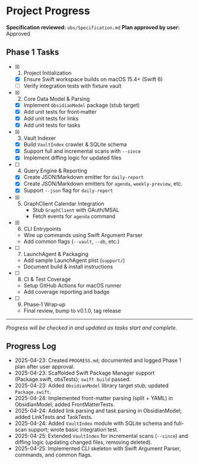 # Project Progress

**Specification reviewed:** `obs/Specification.md`
**Plan approved by user:** Approved

## Phase 1 Tasks

 - [x] 1. Project Initialization
     - [x] Ensure Swift workspace builds on macOS 15.4+ (Swift 6)
     - [ ] Verify integration tests with fixture vault
- [x] 2. Core Data Model & Parsing
    - [x] Implement `ObsidianModel` package (stub target)
    - [x] Add unit tests for front‑matter
    - [x] Add unit tests for links
    - [x] Add unit tests for tasks
 - [x] 3. Vault Indexer
     - [x] Build `VaultIndex` crawler & SQLite schema
     - [x] Support full and incremental scans with `--since`
     - [x] Implement diffing logic for updated files
 - [ ] 4. Query Engine & Reporting
     - [x] Create JSON/Markdown emitter for `daily-report`
     - [x] Create JSON/Markdown emitters for `agenda`, `weekly-preview`, etc.
     - [x] Support `--json` flag for `daily-report`
- [x] 5. GraphClient Calendar Integration
     - Stub `GraphClient` with OAuth/MSAL
     - Fetch events for `agenda` command
 - [x] 6. CLI Entrypoints
     - Wire up commands using Swift Argument Parser
     - Add common flags (`--vault`, `--db`, etc.)
 - [ ] 7. LaunchAgent & Packaging
     - Add sample LaunchAgent plist (`support/`)
     - Document build & install instructions
 - [ ] 8. CI & Test Coverage
     - Setup GitHub Actions for macOS runner
     - Add coverage reporting and badge
 - [ ] 9. Phase‑1 Wrap‑up
     - Final review, bump to v0.1.0, tag release

 ---
 _Progress will be checked in and updated as tasks start and complete._

## Progress Log

 - 2025-04-23: Created `PROGRESS.md`; documented and logged Phase 1 plan after user approval.
 - 2025-04-23: Scaffolded Swift Package Manager support (Package.swift, obsTests); `swift build` passed.
 - 2025-04-23: Added `ObsidianModel` library target stub; updated `Package.swift`.
 - 2025-04-24: Implemented front-matter parsing (split + YAML) in ObsidianModel; added FrontMatterTests.
 - 2025-04-24: Added link parsing and task parsing in ObsidianModel; added LinkTests and TaskTests.
- 2025-04-24: Added `VaultIndex` module with SQLite schema and full-scan support; wrote basic integration test.
- 2025-04-25: Extended `VaultIndex` for incremental scans (`--since`) and diffing logic (updating changed files, removing deleted).
- 2025-04-25: Implemented CLI skeleton with Swift Argument Parser, commands, and common flags.